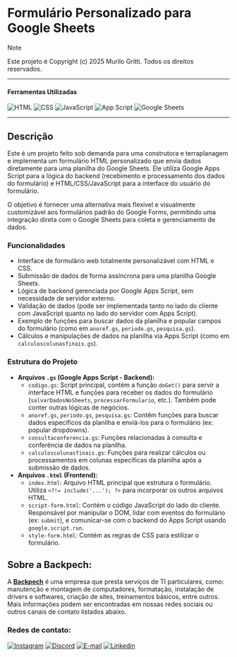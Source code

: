 <!-- Cabeçalho -->

# Formulário Personalizado para Google Sheets

> [!NOTE]
> Este projeto é Copyright (c) 2025 Murilo Gritti. Todos os direitos reservados.

___

#### Ferramentas Utilizadas

![HTML](https://skillicons.dev/icons?i=html)
![CSS](https://skillicons.dev/icons?i=css)
![JavaScript](https://skillicons.dev/icons?i=javascript)
![App Script](https://skillicons.dev/icons?i=appscript)
![Google Sheets](https://skillicons.dev/icons?i=google-sheets)
___

<!-- Corpo do README -->
## Descrição

Este é um projeto feito sob demanda para uma construtora e terraplanagem e implementa um formulário HTML personalizado que envia dados diretamente para uma planilha do Google Sheets. Ele utiliza Google Apps Script para a lógica do backend (recebimento e processamento dos dados do formulário) e HTML/CSS/JavaScript para a interface do usuário do formulário.

O objetivo é fornecer uma alternativa mais flexível e visualmente customizável aos formulários padrão do Google Forms, permitindo uma integração direta com o Google Sheets para coleta e gerenciamento de dados.

### Funcionalidades
*   Interface de formulário web totalmente personalizável com HTML e CSS.
*   Submissão de dados de forma assíncrona para uma planilha Google Sheets.
*   Lógica de backend gerenciada por Google Apps Script, sem necessidade de servidor externo.
*   Validação de dados (pode ser implementada tanto no lado do cliente com JavaScript quanto no lado do servidor com Apps Script).
*   Exemplo de funções para buscar dados da planilha e popular campos do formulário (como em `anoref.gs`, `periodo.gs`, `pesquisa.gs`).
*   Cálculos e manipulações de dados na planilha via Apps Script (como em `calculoscolunasfinais.gs`).

### Estrutura do Projeto
*   **Arquivos `.gs` (Google Apps Script - Backend):**
    *   `codigo.gs`: Script principal, contém a função `doGet()` para servir a interface HTML e funções para receber os dados do formulário (`salvarDadosNoSheets`, `processarFormulario`, etc.). Também pode conter outras lógicas de negócios.
    *   `anoref.gs`, `periodo.gs`, `pesquisa.gs`: Contêm funções para buscar dados específicos da planilha e enviá-los para o formulário (ex: popular dropdowns).
    *   `consultaconferencia.gs`: Funções relacionadas à consulta e conferência de dados na planilha.
    *   `calculoscolunasfinais.gs`: Funções para realizar cálculos ou processamentos em colunas específicas da planilha após a submissão de dados.
*   **Arquivos `.html` (Frontend):**
    *   `index.html`: Arquivo HTML principal que estrutura o formulário. Utiliza `<?!= include('...'); ?>` para incorporar os outros arquivos HTML.
    *   `script-form.html`: Contém o código JavaScript do lado do cliente. Responsável por manipular o DOM, lidar com eventos do formulário (ex: `submit`), e comunicar-se com o backend do Apps Script usando `google.script.run`.
    *   `style-form.html`: Contém as regras de CSS para estilizar o formulário.

<!-- Corpo do README -->

## Sobre a Backpech:

A **[Backpech](https://www.instagram.com/back.pech/)** é uma empresa que presta serviços de TI particulares, como: manutenção e montagem de computadores, formatação, instalação de drivers e softwares, criação de sites, treinamentos básicos, entre outros. Mais informações podem ser encontradas em nossas redes sociais ou outros canais de contato listados abaixo.

<!-- Contato -->
### Redes de contato:

[![Instagram](https://skillicons.dev/icons?i=instagram)](https://www.instagram.com/back.pech/)
[![Discord](https://skillicons.dev/icons?i=discord)](https://discord.gg/b3zP3ArVJk)
[![E-mail](https://skillicons.dev/icons?i=gmail)](mailto:backpech.ctt@gmail.com)
[![Linkedin](https://skillicons.dev/icons?i=linkedin)](https://www.linkedin.com/in/backpech)
<!-- Contato -->
